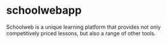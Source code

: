 # schoolwebapp
Schoolweb is a unique learning platform that provides not only competitively priced lessons, but also a range of other tools.
